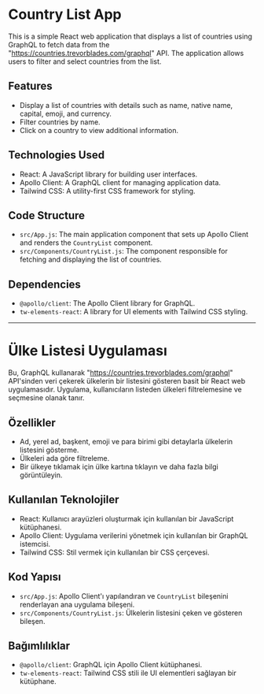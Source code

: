 # Country List App

This is a simple React web application that displays a list of countries using GraphQL to fetch data from the "https://countries.trevorblades.com/graphql" API. The application allows users to filter and select countries from the list.

## Features

- Display a list of countries with details such as name, native name, capital, emoji, and currency.
- Filter countries by name.
- Click on a country to view additional information.

## Technologies Used

- React: A JavaScript library for building user interfaces.
- Apollo Client: A GraphQL client for managing application data.
- Tailwind CSS: A utility-first CSS framework for styling.

## Code Structure

- `src/App.js`: The main application component that sets up Apollo Client and renders the `CountryList` component.
- `src/Components/CountryList.js`: The component responsible for fetching and displaying the list of countries.

## Dependencies

- `@apollo/client`: The Apollo Client library for GraphQL.
- `tw-elements-react`: A library for UI elements with Tailwind CSS styling.

---

# Ülke Listesi Uygulaması

Bu, GraphQL kullanarak "https://countries.trevorblades.com/graphql" API'sinden veri çekerek ülkelerin bir listesini gösteren basit bir React web uygulamasıdır. Uygulama, kullanıcıların listeden ülkeleri filtrelemesine ve seçmesine olanak tanır.

## Özellikler

- Ad, yerel ad, başkent, emoji ve para birimi gibi detaylarla ülkelerin listesini gösterme.
- Ülkeleri ada göre filtreleme.
- Bir ülkeye tıklamak için ülke kartına tıklayın ve daha fazla bilgi görüntüleyin.

## Kullanılan Teknolojiler

- React: Kullanıcı arayüzleri oluşturmak için kullanılan bir JavaScript kütüphanesi.
- Apollo Client: Uygulama verilerini yönetmek için kullanılan bir GraphQL istemcisi.
- Tailwind CSS: Stil vermek için kullanılan bir CSS çerçevesi.

## Kod Yapısı

- `src/App.js`: Apollo Client'ı yapılandıran ve `CountryList` bileşenini renderlayan ana uygulama bileşeni.
- `src/Components/CountryList.js`: Ülkelerin listesini çeken ve gösteren bileşen.

## Bağımlılıklar

- `@apollo/client`: GraphQL için Apollo Client kütüphanesi.
- `tw-elements-react`: Tailwind CSS stili ile UI elementleri sağlayan bir kütüphane.